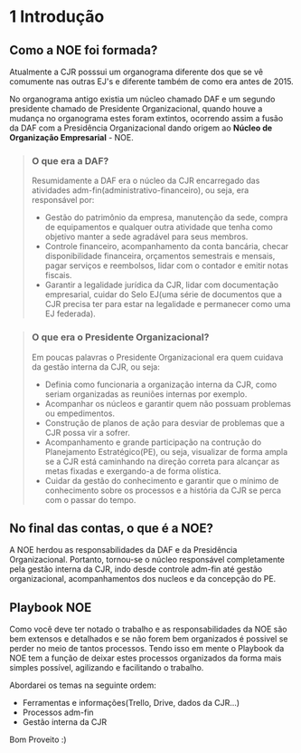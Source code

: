 # 1 Introdução

## Como a NOE foi formada?

Atualmente a CJR posssui um organograma diferente dos que se vê comumente nas outras EJ's e diferente também de como era antes de 2015.

No organograma antigo existia um núcleo chamado DAF e um segundo presidente chamado de Presidente Organizacional, quando houve a mudança no organograma estes foram extintos, ocorrendo assim a fusão da DAF com a Presidência Organizacional dando origem ao **Núcleo de Organização Empresarial** - NOE.

> ### O que era a DAF?
>
> Resumidamente a DAF era o núcleo da CJR encarregado das atividades adm-fin\(administrativo-financeiro\), ou seja, era responsável por:
>
> * Gestão do patrimônio da empresa, manutenção da sede, compra de equipamentos e qualquer outra atividade que tenha como objetivo manter a sede agradável para seus membros.
> * Controle financeiro, acompanhamento da conta bancária, checar disponibilidade financeira, orçamentos semestrais e mensais, pagar serviços e reembolsos, lidar com o contador e emitir notas fiscais.
> * Garantir a legalidade jurídica da CJR, lidar com documentação empresarial, cuidar do Selo EJ\(uma série de documentos que a CJR precisa ter para estar na legalidade e permanecer como uma EJ federada\).

> ### O que era o Presidente Organizacional?
>
> Em poucas palavras o Presidente Organizacional era quem cuidava da gestão interna da CJR, ou seja:
>
> * Definia como funcionaria a organização interna da CJR, como seriam organizadas as reuniões internas por exemplo.
> * Acompanhar os núcleos e garantir quem não possuam problemas ou empedimentos.
> * Construção de planos de ação para desviar de problemas que a CJR possa vir a sofrer.
> * Acompanhamento e grande participação na contrução do Planejamento Estratégico\(PE\), ou seja, visualizar de forma ampla se a CJR está caminhando na direção correta para alcançar as metas fixadas e exergando-a de forma olística.
> * Cuidar da gestão do conhecimento e garantir que o mínimo de conhecimento sobre os processos e a história da CJR se perca com o passar do tempo.

## No final das contas, o que é a NOE?

A NOE herdou as responsabilidades da DAF e da Presidência Organizacional. Portanto, tornou-se o núcleo responsável completamente pela gestão interna da CJR, indo desde controle adm-fin até gestão organizacional, acompanhamentos dos nucleos e da concepção do PE.

## Playbook NOE

Como você deve ter notado o trabalho e as responsabilidades da NOE são bem extensos e detalhados e se não forem bem organizados é possivel se perder no meio de tantos processos. Tendo isso em mente o Playbook da NOE tem a função de deixar estes processos organizados da forma mais simples possível, agilizando e facilitando o trabalho.

Abordarei os temas na seguinte ordem:

* Ferramentas e informações\(Trello, Drive, dados da CJR...\)
* Processos adm-fin
* Gestão interna da CJR

Bom Proveito :\)

